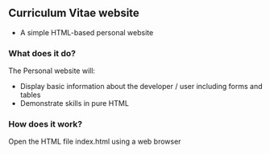 ## Curriculum Vitae website 
* A simple HTML-based personal website

### What does it do?
The Personal website will:
* Display basic information about the developer / user including forms and tables
* Demonstrate skills in pure HTML

### How does it work?
Open the HTML file index.html using a web browser 
